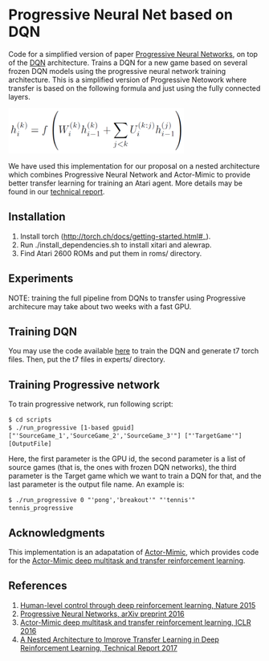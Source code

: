 # Progressive Neural Net based on DQN
Code for a simplified version of paper <a href="https://arxiv.org/abs/1606.04671">Progressive Neural Networks</a>, on top of the <a href="https://www.nature.com/articles/nature14236">DQN</a> architecture. Trains a DQN for a new game based on several frozen DQN models using the progressive neural network training architecture. This is a simplified version of Progressive Netowork where transfer is based on the following formula and just using the fully connected layers. 

<img src="files/formula_1.png" height="90" width="350">

We have used this implementation for our proposal on a nested architecture which combines Progressive Neural Network and Actor-Mimic to provide better transfer learning for training an Atari agent. More details may be found in our <a href="http://web.cse.ohio-state.edu/~moosavinejaddaryakenari.1/wp-content/uploads/2015/05/FinalPaper.pdf">technical report</a>.

## Installation

1. Install torch (http://torch.ch/docs/getting-started.html#_).
2. Run ./install_dependencies.sh to install xitari and alewrap.
3. Find Atari 2600 ROMs and put them in roms/ directory.

## Experiments
NOTE: training the full pipeline from DQNs to transfer using Progressive architecure may take about two weeks with a fast GPU. 

## Training DQN
You may use the code available <a href="https://github.com/kuz/DeepMind-Atari-Deep-Q-Learner">here</a> to train the DQN and generate t7 torch files. Then, put the t7 files in experts/ directory. 

## Training Progressive network
To train progressive network, run following script:

	$ cd scripts
	$ ./run_progressive [1-based gpuid] ["'SourceGame_1','SourceGame_2','SourceGame_3'"] ["'TargetGame'"] [OutputFile]
 
Here, the first parameter is the GPU id, the second parameter is a list of source games (that is, the ones with frozen DQN networks), the third parameter is the Target game which we want to train a DQN for that, and the last parameter is the output file name. An example is:

	$ ./run_progressive 0 "'pong','breakout'" "'tennis'" tennis_progressive

## Acknowledgments
This implementation is an adapatation of <a href="https://github.com/eparisotto/ActorMimic">Actor-Mimic</a>, which provides code for the <a href="https://arxiv.org/abs/1511.06342">Actor-Mimic deep multitask and transfer reinforcement learning</a>. 

## References 
1. [Human-level control through deep reinforcement learning, Nature 2015](https://www.nature.com/articles/nature14236.pdf)
2. [Progressive Neural Networks, arXiv preprint 2016](https://arxiv.org/pdf/1606.04671.pdf)
3. [Actor-Mimic deep multitask and transfer reinforcement learning, ICLR 2016](https://arxiv.org/pdf/1511.06342.pdf)
4. [A Nested Architecture to Improve Transfer Learning in Deep Reinforcement Learning, Technical Report 2017](http://web.cse.ohio-state.edu/~moosavinejaddaryakenari.1/wp-content/uploads/2015/05/FinalPaper.pdf)
